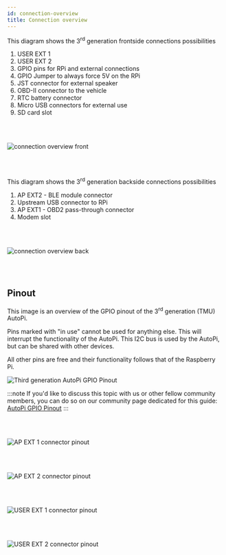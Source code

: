 ```yaml
---
id: connection-overview
title: Connection overview
---
```




This diagram shows the 3<sup>rd</sup> generation frontside connections possibilities

1. USER EXT 1
2. USER EXT 2
3. GPIO pins for RPi and external connections
4. GPIO Jumper to always force 5V on the RPi
5. JST connector for external speaker
6. OBD-II connector to the vehicle
7. RTC battery connector
8. Micro USB connectors for external use
9. SD card slot

<br/>
<br/>

![connection overview front](/img/hardware/gen_3/side1.png)

<br/>
<br/>

This diagram shows the 3<sup>rd</sup> generation backside connections possibilities

1. AP EXT2 - BLE module connector
2. Upstream USB connector to RPi
3. AP EXT1 - OBD2 pass-through connector
4. Modem slot



<br/>
<br/>

![connection overview back](/img/hardware/gen_3/side2.png)

<br/>
<br/>

## Pinout

This image is an overview of the GPIO pinout of the 3<sup>rd</sup> generation (TMU) AutoPi.

Pins marked with "in use" cannot be used for anything else. This will interrupt the functionality
of the AutoPi. This I2C bus is used by the AutoPi, but can be shared with other devices. 

All other pins are free and their functionality follows that of the Raspberry Pi.

![Third generation AutoPi GPIO Pinout](/img/hardware/gen_3/gpio_pinout_gen3.png)

:::note
If you'd like to discuss this topic with us or other fellow community members, you can do so on
our community page dedicated for this guide:
[AutoPi GPIO Pinout](https://community.autopi.io/t/autopi-gpio-pinout/271)
:::

 

<br/>
<br/>


![AP EXT 1 connector pinout](/img/hardware/gen_3/AP_EXT1.png)

<br/>
<br/>

![AP EXT 2 connector pinout](/img/hardware/gen_3/AP_EXT2.png)

<br/>
<br/>

![USER EXT 1 connector pinout](/img/hardware/gen_3/USER_EXT1.png)

<br/>
<br/>

![USER EXT 2 connector pinout](/img/hardware/gen_3/USER_EXT2.png)

